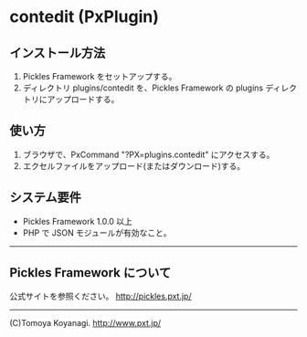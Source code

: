 
# contedit (PxPlugin)


## インストール方法

1. Pickles Framework をセットアップする。
2. ディレクトリ plugins/contedit を、Pickles Framework の plugins ディレクトリにアップロードする。


## 使い方

1. ブラウザで、PxCommand "?PX=plugins.contedit" にアクセスする。
2. エクセルファイルをアップロード(またはダウンロード)する。


## システム要件

- Pickles Framework 1.0.0 以上
- PHP で JSON モジュールが有効なこと。


------

## Pickles Framework について

公式サイトを参照ください。
http://pickles.pxt.jp/

------
(C)Tomoya Koyanagi.
http://www.pxt.jp/

